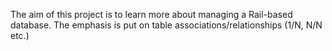 The aim of this project is to learn more about managing a Rail-based database. 
The emphasis is put on table associations/relationships (1/N, N/N etc.)
